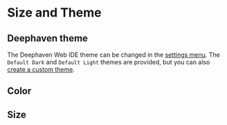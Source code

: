 # Size and Theme

## Deephaven theme

The Deephaven Web IDE theme can be changed in the [settings menu](/enterprise/docs/interfaces/web/settings/#theme). The `Default Dark` and `Default Light` themes are provided, but you can also [create a custom theme](/core/docs/how-to-guides/custom-themes/).

## Color

## Size
